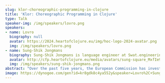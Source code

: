 ```yaml
---
slug: klor-choreographic-programming-in-clojure
title: 'Klor: Choreographic Programming in Clojure'
type: Talk
speaker-img: /img/speakers/lovro.png
speakers:
- name: Lovro
  biography: null
  avatar: https://2024.heartofclojure.eu/img/hoc-logo-2024-avatar.png
  img: /img/speakers/lovro.png
- name: Sung-Shik Jongmans
  biography: Sung-Shik Jongmans is language engineer at Swat.engineering. Before, he was associate professor at Open University of the Netherlands and researcher at the Dutch National Research Institute for Mathematics and Computer Science. His interests include programming languages, concurrency theory, and software engineering. And Clojure, of course.
  avatar: http://cfp.heartofclojure.eu/media/avatars/sung-square_MxfIe9g.png
  img: /img/speakers/sung-shik-jongmans.png
abstract: "Over the past five years, the European Commission has invested over 250M EUR in its **Next Generation Internet** initiative. As part of this ambitious program, we are developing a new free and open-source core technology for distributed systems -- in Clojure, of course.\r\n\r\nThe idea behind our project, called Klor (https://github.com/lovrosdu/klor), is to use a new domain-specific language (DSL) -- embedded in Clojure -- to write distributed systems as **choreographies**. A choreography is very similar to any \"normal\" Clojure program, except that it has a special message-passing primitive for processes to communicate: instead of the usual two `send` and `receive` primitives, there is just one `communicate` primitive that embodies a whole end-to-end transmission. The great thing about this is that bugs like communication mismatches and deadlocks -- very hard to diagnose and fix! -- become syntactically impossible to write in the first place. The choreography essentially acts as a single source of truth and is used to automatically generate the implementations of the processes in the system. `communicate` still compiles to a `send` and a corresponding `receive` behind the scenes, but it all happens completely transparently to the programmer.\r\n\r\nKlor is implemented on top of the `clojure.tools.analyzer` compiler framework and hooks into Clojure's macro system to perform all of its analysis and code generation at macroexpansion-time, imposing virtually no run-time cost on the user. It uses a lightweight \"type\" system to track the locations of values and knowledge shared between the processes, and supports standard higher-order features that help with composition and modularity. Still, Klor does not impose any hard restrictions and embraces the interactive and dynamically typed spirit of Clojure: there is seamless interoperability with external Clojure code and standard REPL-based development is highly encouraged. All in all, Clojure's excellent support for concurrency, host interop and mature tooling makes it a great foundation to use for Klor.\r\n\r\nThe aim of this talk is to demonstrate Klor's usage and highlight some of the interesting implementation challenges we faced."
image: https://dynogee.com/gen?id=kr8gdk8c4ya552y&speaker=Lovro%2C+Sung-Shik+Jongmans&title=Klor%3A+Choreographic+Programming+in+Clojure&type=Talk&img=https%3A//2024.heartofclojure.eu/img/speakers/lovro.png%3F
---
```


